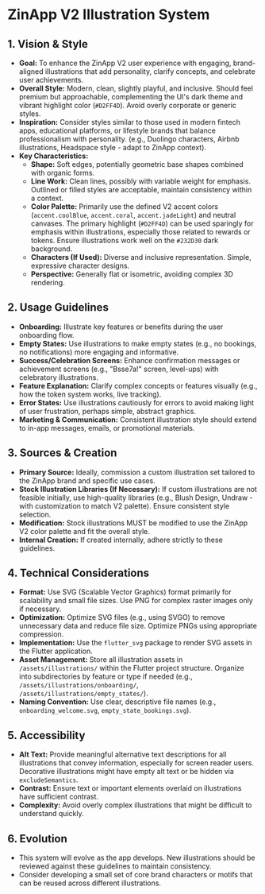# ZinApp V2 Illustration System

## 1. Vision & Style
   - **Goal:** To enhance the ZinApp V2 user experience with engaging, brand-aligned illustrations that add personality, clarify concepts, and celebrate user achievements.
   - **Overall Style:** Modern, clean, slightly playful, and inclusive. Should feel premium but approachable, complementing the UI's dark theme and vibrant highlight color (`#D2FF4D`). Avoid overly corporate or generic styles.
   - **Inspiration:** Consider styles similar to those used in modern fintech apps, educational platforms, or lifestyle brands that balance professionalism with personality. (e.g., Duolingo characters, Airbnb illustrations, Headspace style - adapt to ZinApp context).
   - **Key Characteristics:**
     - **Shape:** Soft edges, potentially geometric base shapes combined with organic forms.
     - **Line Work:** Clean lines, possibly with variable weight for emphasis. Outlined or filled styles are acceptable, maintain consistency within a context.
     - **Color Palette:** Primarily use the defined V2 accent colors (`accent.coolBlue`, `accent.coral`, `accent.jadeLight`) and neutral canvases. The primary highlight (`#D2FF4D`) can be used sparingly for emphasis within illustrations, especially those related to rewards or tokens. Ensure illustrations work well on the `#232D30` dark background.
     - **Characters (If Used):** Diverse and inclusive representation. Simple, expressive character designs.
     - **Perspective:** Generally flat or isometric, avoiding complex 3D rendering.

## 2. Usage Guidelines
   - **Onboarding:** Illustrate key features or benefits during the user onboarding flow.
   - **Empty States:** Use illustrations to make empty states (e.g., no bookings, no notifications) more engaging and informative.
   - **Success/Celebration Screens:** Enhance confirmation messages or achievement screens (e.g., "Bsse7a!" screen, level-ups) with celebratory illustrations.
   - **Feature Explanation:** Clarify complex concepts or features visually (e.g., how the token system works, live tracking).
   - **Error States:** Use illustrations cautiously for errors to avoid making light of user frustration, perhaps simple, abstract graphics.
   - **Marketing & Communication:** Consistent illustration style should extend to in-app messages, emails, or promotional materials.

## 3. Sources & Creation
   - **Primary Source:** Ideally, commission a custom illustration set tailored to the ZinApp brand and specific use cases.
   - **Stock Illustration Libraries (If Necessary):** If custom illustrations are not feasible initially, use high-quality libraries (e.g., Blush Design, Undraw - with customization to match V2 palette). Ensure consistent style selection.
   - **Modification:** Stock illustrations MUST be modified to use the ZinApp V2 color palette and fit the overall style.
   - **Internal Creation:** If created internally, adhere strictly to these guidelines.

## 4. Technical Considerations
   - **Format:** Use SVG (Scalable Vector Graphics) format primarily for scalability and small file sizes. Use PNG for complex raster images only if necessary.
   - **Optimization:** Optimize SVG files (e.g., using SVGO) to remove unnecessary data and reduce file size. Optimize PNGs using appropriate compression.
   - **Implementation:** Use the `flutter_svg` package to render SVG assets in the Flutter application.
   - **Asset Management:** Store all illustration assets in `/assets/illustrations/` within the Flutter project structure. Organize into subdirectories by feature or type if needed (e.g., `/assets/illustrations/onboarding/`, `/assets/illustrations/empty_states/`).
   - **Naming Convention:** Use clear, descriptive file names (e.g., `onboarding_welcome.svg`, `empty_state_bookings.svg`).

## 5. Accessibility
   - **Alt Text:** Provide meaningful alternative text descriptions for all illustrations that convey information, especially for screen reader users. Decorative illustrations might have empty alt text or be hidden via `excludeSemantics`.
   - **Contrast:** Ensure text or important elements overlaid on illustrations have sufficient contrast.
   - **Complexity:** Avoid overly complex illustrations that might be difficult to understand quickly.

## 6. Evolution
   - This system will evolve as the app develops. New illustrations should be reviewed against these guidelines to maintain consistency.
   - Consider developing a small set of core brand characters or motifs that can be reused across different illustrations.
